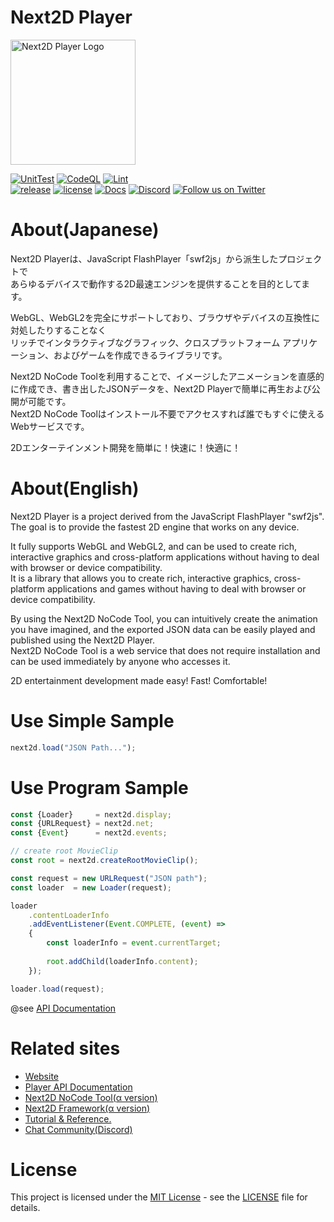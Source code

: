 Next2D Player
=============
<img src="https://next2d.app/assets/img/player/logo.svg" width="200" height="200" alt="Next2D Player Logo">

[![UnitTest](https://github.com/Next2D/Player/actions/workflows/integration.yml/badge.svg?branch=develop)](https://github.com/Next2D/Player/actions/workflows/integration.yml)
[![CodeQL](https://github.com/Next2D/Player/actions/workflows/codeql-analysis.yml/badge.svg?branch=develop)](https://github.com/Next2D/Player/actions/workflows/codeql-analysis.yml)
[![Lint](https://github.com/Next2D/Player/actions/workflows/lint.yml/badge.svg?branch=develop)](https://github.com/Next2D/Player/actions/workflows/lint.yml) \
[![release](https://img.shields.io/github/v/release/Next2D/Player)](https://github.com/Next2D/Player/releases)
[![license](https://img.shields.io/github/license/Next2D/Player)](https://github.com/Next2D/Player/blob/main/LICENSE)
[![Docs](https://img.shields.io/badge/docs-online-blue.svg)](https://next2d.app/docs/player/index.html)
[![Discord](https://img.shields.io/discord/812136803506716713?label=Discord&logo=discord)](https://discord.gg/6c9rv5Uns5)
[![Follow us on Twitter](https://img.shields.io/twitter/follow/Next2D?label=Follow&style=social)](https://twitter.com/intent/user?screen_name=Next2D)

# About(Japanese)
Next2D Playerは、JavaScript FlashPlayer「swf2js」から派生したプロジェクトで  
あらゆるデバイスで動作する2D最速エンジンを提供することを目的としてます。  
  
WebGL、WebGL2を完全にサポートしており、ブラウザやデバイスの互換性に対処したりすることなく  
リッチでインタラクティブなグラフィック、クロスプラットフォーム アプリケーション、およびゲームを作成できるライブラリです。  
  
Next2D NoCode Toolを利用することで、イメージしたアニメーションを直感的に作成でき、書き出したJSONデータを、Next2D Playerで簡単に再生および公開が可能です。  
Next2D NoCode Toolはインストール不要でアクセスすれば誰でもすぐに使えるWebサービスです。  
  
2Dエンターテインメント開発を簡単に！快速に！快適に！  

# About(English)
Next2D Player is a project derived from the JavaScript FlashPlayer "swf2js".  
The goal is to provide the fastest 2D engine that works on any device.  
  
It fully supports WebGL and WebGL2, and can be used to create rich, interactive graphics and cross-platform applications without having to deal with browser or device compatibility.  
It is a library that allows you to create rich, interactive graphics, cross-platform applications and games without having to deal with browser or device compatibility.  

By using the Next2D NoCode Tool, you can intuitively create the animation you have imagined, and the exported JSON data can be easily played and published using the Next2D Player.  
Next2D NoCode Tool is a web service that does not require installation and can be used immediately by anyone who accesses it.  

2D entertainment development made easy! Fast! Comfortable!


# Use Simple Sample
```javascript
next2d.load("JSON Path...");
```

# Use Program Sample
```javascript
const {Loader}     = next2d.display;
const {URLRequest} = next2d.net;
const {Event}      = next2d.events;

// create root MovieClip
const root = next2d.createRootMovieClip();

const request = new URLRequest("JSON path");
const loader  = new Loader(request);

loader
    .contentLoaderInfo
    .addEventListener(Event.COMPLETE, (event) =>
    {
        const loaderInfo = event.currentTarget;
        
        root.addChild(loaderInfo.content);
    });

loader.load(request);

```
@see [API Documentation](https://next2d.app/docs/player/index.html)

# Related sites
* [Website](https://next2d.app)
* [Player API Documentation](https://next2d.app/docs/player/index.html)
* [Next2D NoCode Tool(α version)](https://tool.next2d.app)
* [Next2D Framework(α version)](https://next2d.app/#framework)
* [Tutorial & Reference.](https://next2d.app/tutorials)
* [Chat Community(Discord)](https://discord.gg/6c9rv5Uns5)


# License
This project is licensed under the [MIT License](https://opensource.org/licenses/MIT) - see the [LICENSE](LICENSE) file for details.